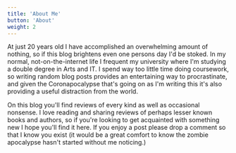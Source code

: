 ```yaml
---
title: 'About Me'
button: 'About'
weight: 2
---
```


At just 20 years old I have accomplished an overwhelming amount of nothing, so if this blog brightens even one persons day I'd be stoked. In my normal, not-on-the-internet life I frequent my university where I'm studying a double degree in Arts and IT. I spend way too little time doing coursework, so writing random blog posts provides an entertaining way to procrastinate, and given the Coronapocalypse that's going on as I'm writing this it's also providing a useful distraction from the world.

On this blog you'll find reviews of every kind as well as occasional nonsense. I love reading and sharing reviews of perhaps lesser known books and authors, so if you're looking to get acquainted with something new I hope you'll find it here. If you enjoy a post please drop a comment so that I know you exist (it would be a great comfort to know the zombie apocalypse hasn't started without me noticing.)
